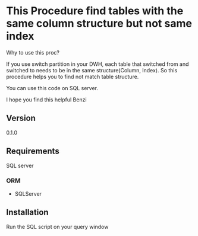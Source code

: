 # This Procedure find tables with the same column structure but not same index

Why to use this proc?

If you use switch partition in your DWH, each table that switched from and switched to needs to be in the same structure(Column, Index).
So this procedure helps you to find not match table structure.


You can use this code on SQL server.


I hope you find this helpful
Benzi

## Version

0.1.0

## Requirements

SQL server


### ORM

- SQLServer


## Installation

Run the SQL script on your query window


